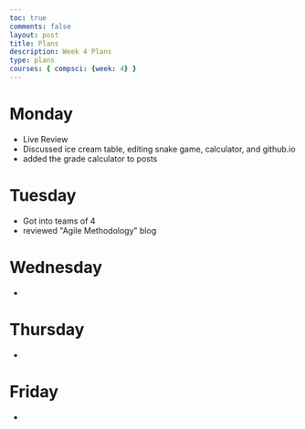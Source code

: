 ```yaml
---
toc: true
comments: false
layout: post
title: Plans
description: Week 4 Plans 
type: plans
courses: { compsci: {week: 4} }
---
```


# Monday 

- Live Review 
- Discussed ice cream table, editing snake game, calculator, and github.io 
- added the grade calculator to posts 

# Tuesday 

- Got into teams of 4
- reviewed "Agile Methodology" blog 

# Wednesday 

- 

# Thursday 

-  

# Friday 

- 


